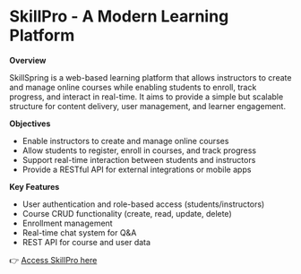 # SkillPro - A Modern Learning Platform

**Overview**

SkillSpring is a web-based learning platform that allows instructors to create and manage online courses while enabling students to enroll, track progress, and interact in real-time. It aims to provide a simple but scalable structure for content delivery, user management, and learner engagement.

**Objectives**
- Enable instructors to create and manage online courses
- Allow students to register, enroll in courses, and track progress
- Support real-time interaction between students and instructors
- Provide a RESTful API for external integrations or mobile apps

**Key Features**
- User authentication and role-based access (students/instructors)
- Course CRUD functionality (create, read, update, delete)
- Enrollment management
- Real-time chat system for Q&A
- REST API for course and user data

👉 [Access SkillPro here](https://your-link-here.com)